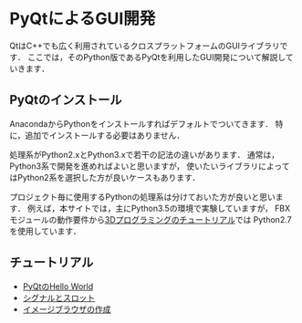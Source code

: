 PyQtによるGUI開発
====

QtはC++でも広く利用されているクロスプラットフォームのGUIライブラリです．
ここでは，そのPython版であるPyQtを利用したGUI開発について解説していきます．

## PyQtのインストール

AnacondaからPythonをインストールすればデフォルトでついてきます．
特に，追加でインストールする必要はありません．

処理系がPython2.xとPython3.xで若干の記法の違いがあります．
通常は，Python3系で開発を進めればよいと思いますが，
使いたいライブラリによってはPython2系を選択した方が良いケースもあります．

プロジェクト毎に使用するPythonの処理系は分けておいた方が良いと思います．
例えば，本サイトでは，主にPython3.5の環境で実験していますが，
FBXモジュールの動作要件から[3Dプログラミングのチュートリアル](../fbx/fbx.md)では
Python2.7を使用しています．

## チュートリアル

* [PyQtのHello World](hello_world_qt.md)
* [シグナルとスロット](signal_slot.md)
* [イメージブラウザの作成](image_browser.md)